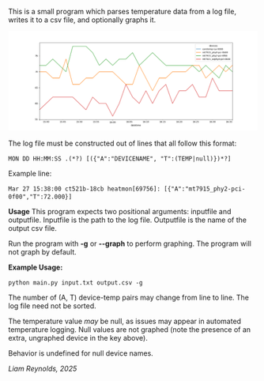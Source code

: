 This is a small program which parses temperature data from a log file, writes it to a csv file, and optionally graphs it.

![Example graph](https://github.com/Counselor-Earl/Temperature-Graphing/blob/main/Temp_data_0.png)

The log file must be constructed out of lines that all follow this format:
~~~
MON DD HH:MM:SS .(*?) [({"A":"DEVICENAME", "T":(TEMP|null)})*?]
~~~
Example line:
~~~
Mar 27 15:38:00 ct521b-18cb heatmon[69756]: [{"A":"mt7915_phy2-pci-0f00","T":72.000}]
~~~

**Usage**
This program expects two positional arguments: inputfile and outputfile. Inputfile is the path to the log file. Outputfile is the name of the output csv file.

Run the program with **-g** or **--graph** to perform graphing. The program will not graph by default.

**Example Usage:**
~~~
python main.py input.txt output.csv -g
~~~

The number of (A, T) device-temp pairs may change from line to line. The log file need not be sorted.

The temperature value _may_ be null, as issues may appear in automated temperature logging. Null values are not graphed (note the presence of an extra, ungraphed device in the key above).

Behavior is undefined for null device names.

_Liam Reynolds, 2025_
